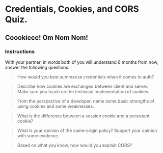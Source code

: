 # Credentials, Cookies, and CORS Quiz.
## Coookieee! Om Nom Nom!

### Instructions
With your partner, in words both of you will understand 6 months from now, answer the following questions.

> How would you best summarize credentials when it comes to auth?

<!-- Answer Here -->

> Describe how cookies are exchanged between client and server.  Make sure you touch on the technical implementation of cookies.

<!-- Answer Here -->

> From the perspective of a developer, name some basic strengths of using cookies and some weaknesses.

<!-- Answer Here -->

> What is the difference between a session cookie and a persistant cookie?

<!-- Answer Here -->

> What is your opinion of the same-origin policy?  Support your opinion with some evidence.

<!-- Answer Here -->

> Based on what you know, how would you explain CORS?

<!-- Answer Here -->
